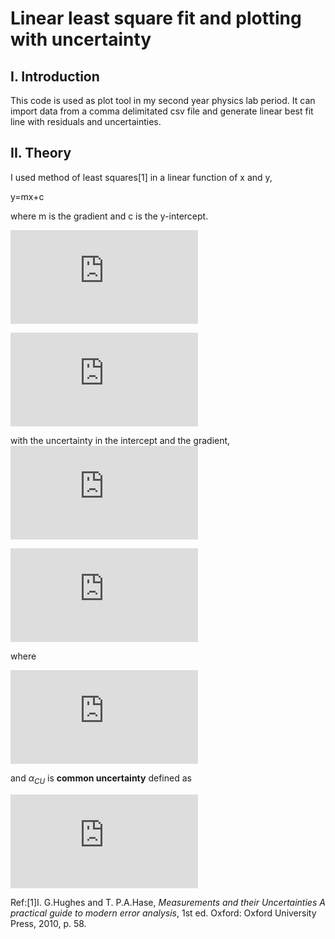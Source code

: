 # Linear least square fit and plotting with uncertainty

## I. Introduction

This code is used as plot tool in my second year physics lab period. It can import data from a comma delimitated csv file and generate linear best fit line with residuals and uncertainties.

## II. Theory

I used method of least squares[1] in a linear function of x and y,

y=mx+c

where m is the gradient and c is the y-intercept.

![This is the rendered form of the equation. You can not edit this directly. Right click will give you the option to save the image, and in most browsers you can drag the image onto your desktop or another program.](https://latex.codecogs.com/gif.latex?%5Cbg_white%20c%3D%5Cfrac%7B%5Csum_i%7Bx%5E2_i%7D%5Csum_iy_i-%5Csum_i%7Bx_i%7D%5Csum_ix_iy_i%7D%7B%5CDelta%7D)

![](https://latex.codecogs.com/gif.latex?%5Cbg_white%20m%3D%5Cfrac%7BN%5Csum_ix_iy_i%5Csum_ix_i%5Csum_iy_i%7D%7B%5CDelta%7D)

with the uncertainty in the intercept and the gradient,
![alpha c](https://latex.codecogs.com/gif.latex?%5Cbg_white%20%5Calpha_c%20%3D%20%5Calpha_%7BCU%7D%5Csqrt%7B%5Cfrac%7B%5Csum_ix_i%5E2%7D%7B%5CDelta%7D%7D)

![alpha m](https://latex.codecogs.com/gif.latex?%5Cbg_white%20%5Calpha_m%20%3D%20%5Calpha_%7BCU%7D%5Csqrt%7B%5Cfrac%7BN%7D%7B%5CDelta%7D%7D)

where 

![](https://latex.codecogs.com/gif.latex?%5Cbg_white%20%5CDelta%20%3D%20N%5Csum_ix_i%5E2-%28%5Csum_ix_i%29%5E2)

and $\alpha_{CU}$ is **common uncertainty** defined as

![](https://latex.codecogs.com/gif.latex?%5Cbg_white%20%5Calpha_%7BCU%7D%20%3D%20%5Csqrt%7B%5Cfrac%7B1%7D%7BN-2%7D%5Csum_i%28y_i-mx_i-c%29%5E2%7D)

Ref:[1]I. G.Hughes and T. P.A.Hase, *Measurements and their Uncertainties A practical guide to modern error analysis*, 1st ed. Oxford: Oxford University Press, 2010, p. 58.